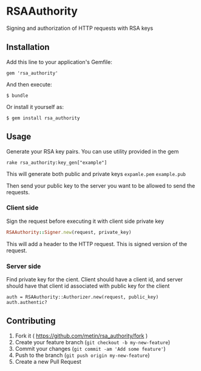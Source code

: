 # RSAAuthority

Signing and authorization of HTTP requests with RSA keys

## Installation

Add this line to your application's Gemfile:

    gem 'rsa_authority'

And then execute:

    $ bundle

Or install it yourself as:

    $ gem install rsa_authority

## Usage
Generate your RSA key pairs. You can use utility provided in the gem
```
rake rsa_authority:key_gen["example"]
```
This will generate both public and private keys
`expamle.pem`
`example.pub`

Then send your public key to the server you want to be allowed to send the requests.


### Client side

Sign the request before executing it with client side private key
```ruby
RSAAuthority::Signer.new(request, private_key)
```
This will add a header to the HTTP request. This is signed version of the request.


### Server side
Find private key for the cient. Client should have a client id, and server should have that client id associated with public key for the client

```
auth = RSAAuthority::Authorizer.new(request, public_key)
auth.authentic?
```



## Contributing

1. Fork it ( https://github.com/metin/rsa_authority/fork )
2. Create your feature branch (`git checkout -b my-new-feature`)
3. Commit your changes (`git commit -am 'Add some feature'`)
4. Push to the branch (`git push origin my-new-feature`)
5. Create a new Pull Request
